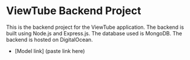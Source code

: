 # ViewTube Backend Project

This is the backend project for the ViewTube application. 
The backend is built using Node.js and Express.js. 
The database used is MongoDB. The backend is hosted on DigitalOcean.

- [Model link] (paste link here)